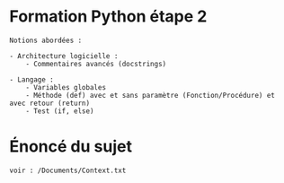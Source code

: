 # Formation Python étape 2

    Notions abordées :
    
    - Architecture logicielle :
        - Commentaires avancés (docstrings)

    - Langage :
        - Variables globales
        - Méthode (def) avec et sans paramètre (Fonction/Procédure) et avec retour (return)
        - Test (if, else)

# Énoncé du sujet

    voir : /Documents/Context.txt